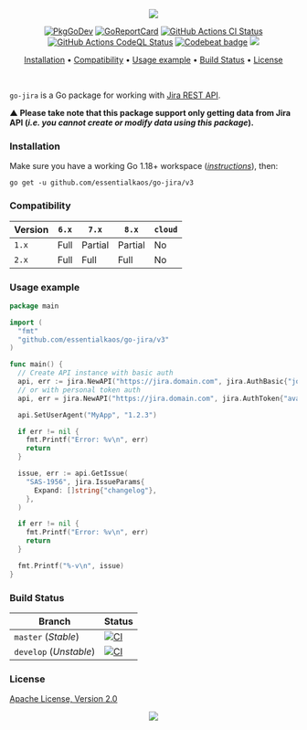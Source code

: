 <p align="center"><a href="#readme"><img src="https://gh.kaos.st/go-jira.svg"/></a></p>

<p align="center">
  <a href="https://kaos.sh/g/go-jira.v2"><img src="https://gh.kaos.st/godoc.svg" alt="PkgGoDev" /></a>
  <a href="https://kaos.sh/r/go-jira"><img src="https://kaos.sh/r/go-jira.svg" alt="GoReportCard" /></a>
  <a href="https://kaos.sh/w/go-jira/ci"><img src="https://kaos.sh/w/go-jira/ci.svg" alt="GitHub Actions CI Status" /></a>
  <a href="https://kaos.sh/w/go-jira/codeql"><img src="https://kaos.sh/w/go-jira/codeql.svg" alt="GitHub Actions CodeQL Status" /></a>
  <a href="https://kaos.sh/b/go-jira"><img src="https://kaos.sh/b/29517531-a03f-41a5-8ef3-e77c8867d6d9.svg" alt="Codebeat badge" /></a>
  <a href="#license"><img src="https://gh.kaos.st/apache2.svg"></a>
</p>

<p align="center"><a href="#installation">Installation</a> • <a href="#compatibility">Compatibility</a> • <a href="#usage-example">Usage example</a> • <a href="#build-status">Build Status</a> • <a href="#license">License</a></p>

<br/>

`go-jira` is a Go package for working with [Jira REST API](https://docs.atlassian.com/software/jira/docs/api/REST/6.4.13/).

**▲ Please take note that this package support only getting data from Jira API (_i.e. you cannot create or modify data using this package_).**

### Installation

Make sure you have a working Go 1.18+ workspace (_[instructions](https://golang.org/doc/install)_), then:

````
go get -u github.com/essentialkaos/go-jira/v3
````

### Compatibility

| Version | `6.x` | `7.x`   | `8.x`   | `cloud` |
|---------|-------|---------|---------|---------|
| `1.x`   | Full  | Partial | Partial | No      |
| `2.x`   | Full  | Full    | Full    | No      |

### Usage example

```go
package main

import (
  "fmt"
  "github.com/essentialkaos/go-jira/v3"
)

func main() {
  // Create API instance with basic auth
  api, err := jira.NewAPI("https://jira.domain.com", jira.AuthBasic{"john", "MySuppaPAssWOrd"})
  // or with personal token auth
  api, err = jira.NewAPI("https://jira.domain.com", jira.AuthToken{"avaMTxxxqKaxpFHpmwHPXhjmUFfAJMaU3VXUji73EFhf"})

  api.SetUserAgent("MyApp", "1.2.3")

  if err != nil {
    fmt.Printf("Error: %v\n", err)
    return
  }

  issue, err := api.GetIssue(
    "SAS-1956", jira.IssueParams{
      Expand: []string{"changelog"},
    },
  )

  if err != nil {
    fmt.Printf("Error: %v\n", err)
    return
  }

  fmt.Printf("%-v\n", issue)
}
```

### Build Status

| Branch     | Status |
|------------|--------|
| `master` (_Stable_) | [![CI](https://kaos.sh/w/go-jira/ci.svg?branch=master)](https://kaos.sh/w/go-jira/ci?query=branch:master) |
| `develop` (_Unstable_) | [![CI](https://kaos.sh/w/go-jira/ci.svg?branch=develop)](https://kaos.sh/w/go-jira/ci?query=branch:develop) |

### License

[Apache License, Version 2.0](https://www.apache.org/licenses/LICENSE-2.0)

<p align="center"><a href="https://essentialkaos.com"><img src="https://gh.kaos.st/ekgh.svg"/></a></p>
